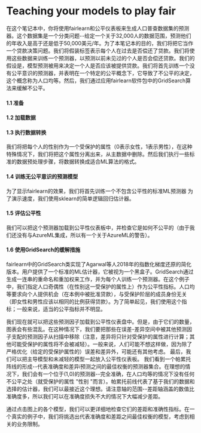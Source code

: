 # Teaching your models to play fair

​		在这个笔记本中，你将使用fairlearn和公平仪表板来生成人口普查数据集的预测器。这个数据集是一个分类问题--给定一个关于32,000人的数据范围，预测他们的年收入是高于还是低于50,000美元/年。
​		为了本笔记本的目的，我们将把它当作一个贷款决策问题。我们将假装标签表示每个人在过去是否偿还了贷款。我们将使用这些数据来训练一个预测器，以预测以前未见过的个人是否会偿还贷款。我们的假设是，模型预测被用来决定一个人是否应该被提供贷款。
​		我们将首先训练一个没有公平意识的预测器，并表明在一个特定的公平概念下，它导致了不公平的决定，这个概念称为人口均等。然后，我们通过应用fairlearn软件包中的GridSearch算法来缓解不公平。



#### 1.1 准备

#### 1.2 加载数据

#### 1.3 执行数据转换

​		我们将把每个人的性别作为一个受保护的属性（0表示女性，1表示男性），在这种特殊情况下，我们将把这个属性分离出来，从主数据中删除。然后我们执行一些标准的数据预处理步骤，将数据转换成适合ML算法的格式。

#### 1.4 训练无公平意识的预测模型

为了显示fairlearn的效果，我们将首先训练一个不包含公平性的标准ML预测器 为了演示速度，我们使用sklearn的简单逻辑回归估计器。

#### 1.5 评估公平性

我们可以把这个预测器加载到公平性仪表板中，并检查它是如何不公平的（由于我们还没有与AzureML集成，所以有一个关于AzureML的警告）。

#### 1.6 使用GridSearch的缓解措施

​		fairlearn中的GridSearch类实现了Agarwal等人2018年的指数化梯度还原的简化版本。用户提供了一个标准的ML估计器，它被视为一个黑盒子。GridSearch通过生成一连串的重命名和重加权来工作，并为每个人训练一个预测器。
​		在这个例子中，我们指定人口奇偶性（在性别这一受保护的属性上）作为公平性指标。人口均等要求向个人提供机会（在本例中被批准贷款），与受保护阶层的成员身份无关（即女性和男性应该以相同的比例获得贷款）。为了简单起见，我们使用这个指标；一般来说，适当的公平指标并不明显。

​		我们现在就可以把这些预测因子加载到公平性仪表盘中。但是，由于它们的数量，图表会有些混乱。在这种情况下，我们要把那些在误差-差异空间中被其他预测因子支配的预测因子从扫描中移除（注意，差异将只针对受保护的属性进行计算；其他可能受保护的属性将不会被减轻）。一般来说，人们可能不想这样做，因为除了严格优化（给定的受保护属性的）误差和差异外，可能还有其他考虑。
最后，我们可以把主导模型和未减轻的模型一起放入公平性仪表板。
我们看到一个帕累托阵线的形成--代表准确度和差异i预测之间的最佳权衡的预测器集合。在理想的情况下，我们会有一个位于(1,0)的预测器--完全准确，在人口均等的情况下没有任何不公平之处（就受保护的属性 "性别 "而言）。帕累托前线代表了基于我们的数据和选择的估计器，我们可以最接近这个理想。请注意轴的范围--差距轴涵盖的数值比准确度多，所以我们可以在准确度损失不大的情况下大幅减少差距。

​		通过点击图上的各个模型，我们可以更详细地检查它们的差距和准确性指标。在一个真实的例子中，我们将挑选出代表准确度和差距之间最佳权衡的模型，考虑到相关的业务限制。
